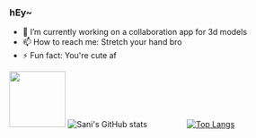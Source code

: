 ### hEy~

- 🔭 I’m currently working on a collaboration app for 3d models
- 📫 How to reach me: Stretch your hand bro
- ⚡ Fun fact: You're cute af

<img src="https://media.giphy.com/media/udK21RQeWtaGQ/giphy.gif" width="100">  ![Sani's GitHub stats](https://github-readme-stats.vercel.app/api?username=SaniLubary&theme=omni&show_icons=true) &nbsp;&nbsp;&nbsp;&nbsp;&nbsp;&nbsp;&nbsp;&nbsp;&nbsp;&nbsp;&nbsp;&nbsp;&nbsp;&nbsp;&nbsp;&nbsp; [![Top Langs](https://github-readme-stats.vercel.app/api/top-langs/?username=anuraghazra&layout=compact)](https://github.com/anuraghazra/github-readme-stats) 
